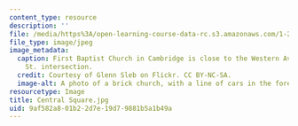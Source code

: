 ```yaml
---
content_type: resource
description: ''
file: /media/https%3A/open-learning-course-data-rc.s3.amazonaws.com/1-252j-urban-transportation-planning-fall-2016/9af582a801b22d7e19d79881b5a1b49a_Central%20Square.jpg
file_type: image/jpeg
image_metadata:
  caption: First Baptist Church in Cambridge is close to the Western Ave. at Franklin
    St. intersection.
  credit: Courtesy of Glenn Sleb on Flickr. CC BY-NC-SA.
  image-alt: A photo of a brick church, with a line of cars in the foreground.
resourcetype: Image
title: Central Square.jpg
uid: 9af582a8-01b2-2d7e-19d7-9881b5a1b49a
---
```

